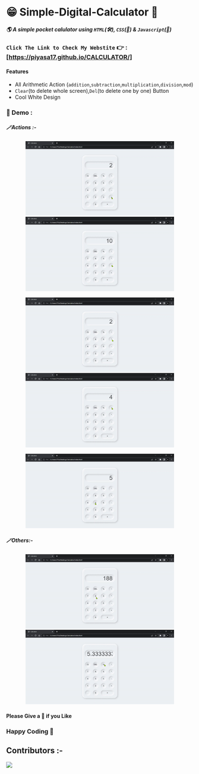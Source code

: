 # 😁 Simple-Digital-Calculator 🧮

##### 🌎 A simple pocket calulator using `HTML`(🛠️), `CSS`(🎨) & `Javascript`(🧠) 

### `Click The Link to Check My Webstite` 👉 : [https://piyasa17.github.io/CALCULATOR/]

#### Features

- All Arithmetic Action (`addition`,`subtraction`,`multiplication`,`division`,`mod`)
- `Clear`(to delete whole screen),`Del`(to delete one by one) Button
- Cool White Design

### 🔮 Demo :

##### 🪄Actions :- 

<p align="center">
  <img src="https://github.com/TridibD004/Simple-Calculator/blob/main/src/addition.gif"width="400" height="200">
  <img src="https://github.com/TridibD004/Simple-Calculator/blob/main/src/subtracttion.gif"width="400" height="200">
</p> 
<p align="center">
  <img src="https://github.com/TridibD004/Simple-Calculator/blob/main/src/multi.gif"width="400" height="200">
  <img src="https://github.com/TridibD004/Simple-Calculator/blob/main/src/div.gif"width="400" height="200">
</p> 
<p align="center">
  <img src="https://github.com/TridibD004/Simple-Calculator/blob/main/src/mod.gif"width="400" height="200">
</p>

##### 🪄Others:-

<p align="center">
  <img src="https://github.com/TridibD004/Simple-Calculator/blob/main/src/del.gif"width="400" height="200">
  <img src="https://github.com/TridibD004/Simple-Calculator/blob/main/src/clear.gif"width="400" height="200">
</p> 

#### Please Give a 🌟 if you Like

###                 Happy Coding  💟

## Contributors :-


<!-- Copy-paste in your Readme.md file -->

<a href = "https://github.com/Tanu-N-Prabhu/Python/graphs/contributors">
  <img src = "https://contrib.rocks/image?repo=Piyasa17/CALCULATOR"/>
</a>
